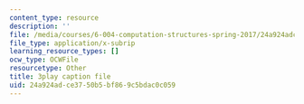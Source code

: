 ```yaml
---
content_type: resource
description: ''
file: /media/courses/6-004-computation-structures-spring-2017/24a924adce3750b5bf869c5bdac0c059_q38KAGAKORk.vtt
file_type: application/x-subrip
learning_resource_types: []
ocw_type: OCWFile
resourcetype: Other
title: 3play caption file
uid: 24a924ad-ce37-50b5-bf86-9c5bdac0c059
---
```

